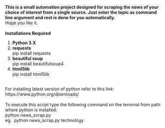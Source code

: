 <b>This is a small automation project designed for scraping the news of your choice of interest from a single source. Just enter the topic as command line argument and rest is done for you automatically.</b>
<br>
Hope you like it.
<br><br>
<b>Installations Required</b><br>
1. <b>Python 3.X</b><br>  
2. <b>requests</b><br>
  pip install requests
3. <b>beautiful soup</b><br>
  pip install beautifulsoup4
4. <b>html5lib</b><br>
  pip install html5lib
  <br>
  For installing latest version of python refer to this link:
  <br>
  https://www.python.org/downloads/
  <br><br>
  To execute this script type the following command on the terminal from path where python is installed:<br>
  python news_scrap.py <YOUR_PREFERRED_NEWS_TOPIC><br>
  eg.&nbsp;&nbsp;python news_scrap.py technology
